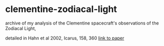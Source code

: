 # clementine-zodiacal-light

archive of my analysis of the Clementine spacecraft's observations of the Zodiacal Light,

detailed in Hahn et al 2002, Icarus, 158, 360 
[link to paper](zl_paper/publisher/hahn02.pdf)
